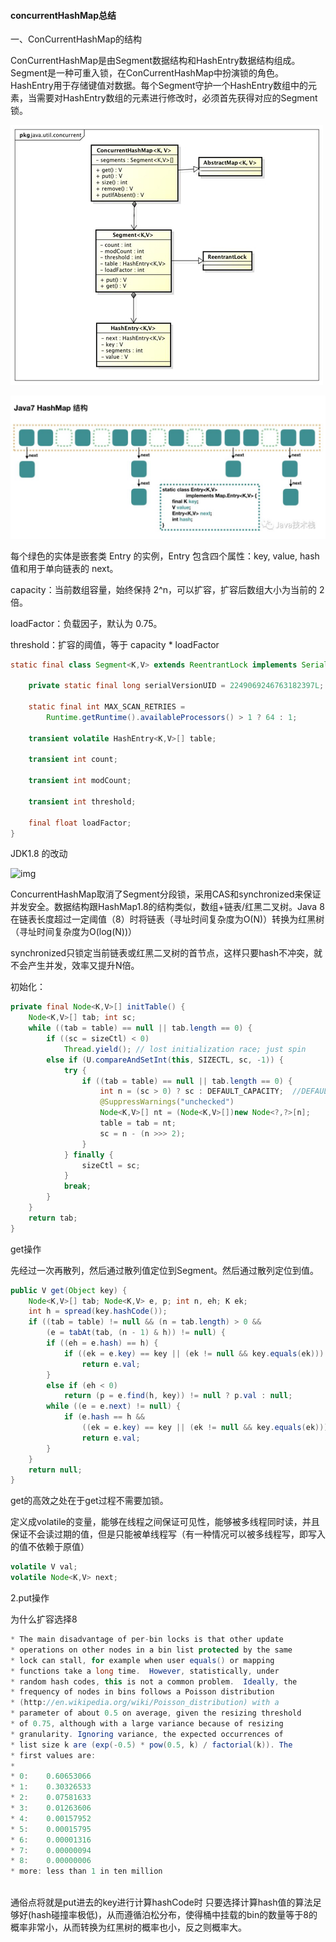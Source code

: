#### concurrentHashMap总结

一、ConCurrentHashMap的结构

ConCurrentHashMap是由Segment数据结构和HashEntry数据结构组成。Segment是一种可重入锁，在ConCurrentHashMap中扮演锁的角色。HashEntry用于存储键值对数据。每个Segment守护一个HashEntry数组中的元素，当需要对HashEntry数组的元素进行修改时，必须首先获得对应的Segment锁。

![ConCurrentHashMap的类图](https://github.com/rainluacgq/java/blob/master/java基础/JUC/pic/ConcurrentHashMap.jpg)

![image-20200503205338027](https://github.com/rainluacgq/java/blob/master/java基础/JUC/pic/image-20200503205338027.png)

每个绿色的实体是嵌套类 Entry 的实例，Entry 包含四个属性：key, value, hash 值和用于单向链表的 next。

capacity：当前数组容量，始终保持 2^n，可以扩容，扩容后数组大小为当前的 2 倍。

loadFactor：负载因子，默认为 0.75。

threshold：扩容的阈值，等于 capacity * loadFactor

```java
static final class Segment<K,V> extends ReentrantLock implements Serializable {

    private static final long serialVersionUID = 2249069246763182397L;

    static final int MAX_SCAN_RETRIES =
        Runtime.getRuntime().availableProcessors() > 1 ? 64 : 1;

    transient volatile HashEntry<K,V>[] table;

    transient int count;

    transient int modCount;

    transient int threshold;

    final float loadFactor;
}
```



JDK1.8 的改动 

![img](https://camo.githubusercontent.com/b823c5f2cf18e7e27da70409d2b5e18fed820364/68747470733a2f2f6d792d626c6f672d746f2d7573652e6f73732d636e2d6265696a696e672e616c6979756e63732e636f6d2f323031392d362f4a444b312e382d436f6e63757272656e74486173684d61702d5374727563747572652e6a7067)

ConcurrentHashMap取消了Segment分段锁，采用CAS和synchronized来保证并发安全。数据结构跟HashMap1.8的结构类似，数组+链表/红黑二叉树。Java 8在链表长度超过一定阈值（8）时将链表（寻址时间复杂度为O(N)）转换为红黑树（寻址时间复杂度为O(log(N))）

synchronized只锁定当前链表或红黑二叉树的首节点，这样只要hash不冲突，就不会产生并发，效率又提升N倍。

初始化：

```java
private final Node<K,V>[] initTable() {
    Node<K,V>[] tab; int sc;
    while ((tab = table) == null || tab.length == 0) {
        if ((sc = sizeCtl) < 0)
            Thread.yield(); // lost initialization race; just spin
        else if (U.compareAndSetInt(this, SIZECTL, sc, -1)) {
            try {
                if ((tab = table) == null || tab.length == 0) {
                    int n = (sc > 0) ? sc : DEFAULT_CAPACITY;  //DEFAULT_CAPACITY = 16
                    @SuppressWarnings("unchecked")
                    Node<K,V>[] nt = (Node<K,V>[])new Node<?,?>[n];
                    table = tab = nt;
                    sc = n - (n >>> 2);
                }
            } finally {
                sizeCtl = sc;
            }
            break;
        }
    }
    return tab;
}
```

get操作

先经过一次再散列，然后通过散列值定位到Segment。然后通过散列定位到值。

```java
public V get(Object key) {
    Node<K,V>[] tab; Node<K,V> e, p; int n, eh; K ek;
    int h = spread(key.hashCode());
    if ((tab = table) != null && (n = tab.length) > 0 &&
        (e = tabAt(tab, (n - 1) & h)) != null) {
        if ((eh = e.hash) == h) {
            if ((ek = e.key) == key || (ek != null && key.equals(ek)))
                return e.val;
        }
        else if (eh < 0)
            return (p = e.find(h, key)) != null ? p.val : null;
        while ((e = e.next) != null) {
            if (e.hash == h &&
                ((ek = e.key) == key || (ek != null && key.equals(ek))))
                return e.val;
        }
    }
    return null;
}
```

get的高效之处在于get过程不需要加锁。

定义成volatile的变量，能够在线程之间保证可见性，能够被多线程同时读，并且保证不会读过期的值，但是只能被单线程写（有一种情况可以被多线程写，即写入的值不依赖于原值）

```java
volatile V val;
volatile Node<K,V> next;
```

2.put操作





为什么扩容选择8

```java
* The main disadvantage of per-bin locks is that other update
* operations on other nodes in a bin list protected by the same
* lock can stall, for example when user equals() or mapping
* functions take a long time.  However, statistically, under
* random hash codes, this is not a common problem.  Ideally, the
* frequency of nodes in bins follows a Poisson distribution
* (http://en.wikipedia.org/wiki/Poisson_distribution) with a
* parameter of about 0.5 on average, given the resizing threshold
* of 0.75, although with a large variance because of resizing
* granularity. Ignoring variance, the expected occurrences of
* list size k are (exp(-0.5) * pow(0.5, k) / factorial(k)). The
* first values are:
*
* 0:    0.60653066
* 1:    0.30326533
* 2:    0.07581633
* 3:    0.01263606
* 4:    0.00157952
* 5:    0.00015795
* 6:    0.00001316
* 7:    0.00000094
* 8:    0.00000006
* more: less than 1 in ten million
   
```

通俗点将就是put进去的key进行计算hashCode时 只要选择计算hash值的算法足够好(hash碰撞率极低)，从而遵循泊松分布，使得桶中挂载的bin的数量等于8的概率非常小，从而转换为红黑树的概率也小，反之则概率大。
